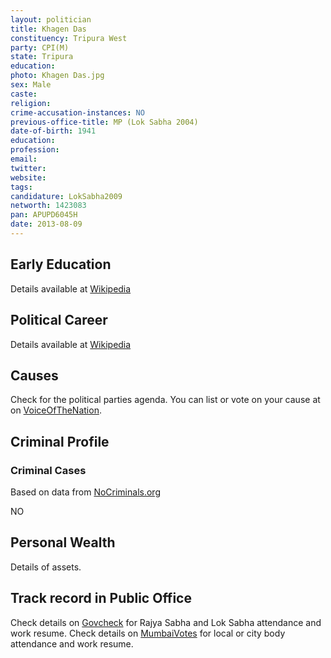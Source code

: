 ```yaml
---
layout: politician
title: Khagen Das
constituency: Tripura West
party: CPI(M)
state: Tripura
education: 
photo: Khagen Das.jpg
sex: Male
caste: 
religion: 
crime-accusation-instances: NO
previous-office-title: MP (Lok Sabha 2004)
date-of-birth: 1941
education:  
profession: 
email: 
twitter:
website: 
tags: 
candidature: LokSabha2009
networth: 1423083
pan: APUPD6045H
date: 2013-08-09
---
```


## Early Education
Details available at [Wikipedia](http://www.wikipedia.org/wiki/)

## Political Career
Details available at [Wikipedia](http://www.wikipedia.org/wiki/)

## Causes 
Check for the political parties agenda. You can list or vote on your cause at on [VoiceOfTheNation](http://www.voiceofthenation.org).

## Criminal Profile

### Criminal Cases
Based on data from [NoCriminals.org](http://www.nocriminals.org)

NO

## Personal Wealth
Details of assets.

## Track record in Public Office
Check details on [Govcheck](http://www.govcheck.org) for Rajya Sabha and Lok Sabha attendance and work resume. Check details on [MumbaiVotes](http://www.mumbaivotes.org) for local or city body attendance and work resume.
		